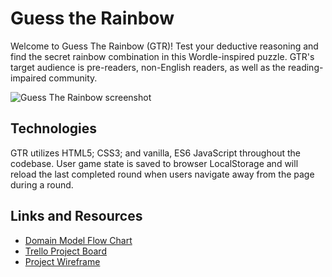 # Guess the Rainbow

Welcome to Guess The Rainbow (GTR)! Test your deductive reasoning and find the secret rainbow combination in this Wordle-inspired puzzle. GTR's target audience is pre-readers, non-English readers, as well as the reading-impaired community.

![Guess The Rainbow screenshot](./images/ "Guess The Rainbow screenshot")

## Technologies

GTR utilizes HTML5; CSS3; and vanilla, ES6 JavaScript throughout the codebase. User game state is saved to browser LocalStorage and will reload the last completed round when users navigate away from the page during a round.

## Links and Resources

* [Domain Model Flow Chart](https://miro.com/app/board/uXjVOicUZLk=/)
* [Trello Project Board](https://trello.com/b/rofgMZyS/guess-the-rainbow)
* [Project Wireframe](https://wireframe.cc/zTj9t9)
